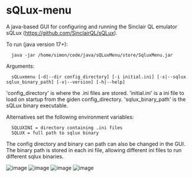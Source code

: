 # sQLux-menu

A java-based GUI for configuring and running the Sinclair QL emulator sQLux (https://github.com/SinclairQL/sQLux).

To run (java version 17+):

      java -jar /home/simon/code/java/sQLuxMenu/store/SqluxMenu.jar

Arguments:

      sQLuxmenu [-d|--dir config_directory] [-i initial.ini] [-s|--sqlux sqlux_binary_path] [-v|--version] [-h|--help]

'config_directory' is where the .ini files are stored.
'initial.ini' is a ini file to load on startup from the giden config_directory.
'sqlux_binary_path' is the sQLux binary executable.

Alternatives set the following environment variables:

      SQLUXINI = directory containing .ini files 
      SQLUX = full path to sqlux binary

The config directory and binary can path can also be changed in the GUI. The binary path is stored in each ini file,
allowing different ini files  to run different sqlux binaries. 

![image](https://github.com/user-attachments/assets/42289b59-d5f2-4245-9ee4-5bd5e6d2915e)
![image](https://github.com/user-attachments/assets/3b469465-46a8-4fbf-a74d-683f74ccdc6e)
![image](https://github.com/user-attachments/assets/5737452c-8987-4a78-8063-1b6b409ff22e)
![image](https://github.com/user-attachments/assets/927e68a3-6c20-4495-b80e-bc7b0f4d5635)
